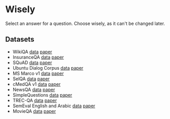 # Wisely
Select an answer for a question. Choose wisely, as it can't be changed later.

## Datasets

* WikiQA [data](https://www.microsoft.com/en-us/download/details.aspx?id=52419) [paper](https://www.microsoft.com/en-us/research/publication/wikiqa-a-challenge-dataset-for-open-domain-question-answering/)
* InsuranceQA [data](https://github.com/shuzi/insuranceQA) [paper](https://arxiv.org/abs/1508.01585)
* SQuAD [data](https://rajpurkar.github.io/SQuAD-explorer/) [paper](https://arxiv.org/abs/1606.05250)
* Ubuntu Dialog Corpus [data](https://github.com/rkadlec/ubuntu-ranking-dataset-creator) [paper](https://arxiv.org/abs/1506.08909)
* MS Marco v1 [data](http://www.msmarco.org/dataset.aspx) [paper](https://arxiv.org/abs/1611.09268v2)
* SelQA [data](https://github.com/emorynlp/selqa) [paper](https://arxiv.org/abs/1606.08513)
* cMedQA v1 [data](https://github.com/zhangsheng93/cMedQA) [paper](http://www.mdpi.com/2076-3417/7/8/767)
* NewsQA [data](https://datasets.maluuba.com/NewsQA/dl) [paper](https://arxiv.org/abs/1611.09830)
* SimpleQuestions [data](https://www.dropbox.com/s/tohrsllcfy7rch4/SimpleQuestions_v2.tgz) [paper](https://arxiv.org/abs/1506.02075v1)
* TREC-QA [data](http://cs.stanford.edu/people/mengqiu/data/qg-emnlp07-data.tgz) [paper](https://www.aclweb.org/anthology/D/D07/D07-1003.pdf)
* SemEval English and Arabic [data](http://alt.qcri.org/semeval2015/task3/index.php?id=data-and-tools) [paper](http://alt.qcri.org/semeval2015/task3/)
* MovieQA [data](http://movieqa.cs.toronto.edu/home/) [paper](https://arxiv.org/abs/1512.02902)
